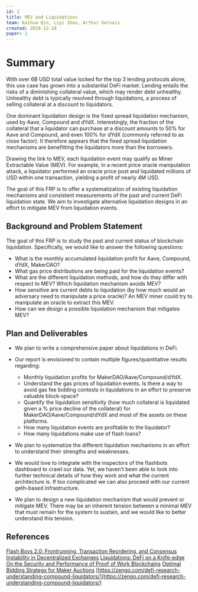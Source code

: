 ```yaml
---
id: 2
title: MEV and Liquidations
team: Kaihua Qin, Liyi Zhou, Arthur Gervais
created: 2020-12-10
paper: 1
---
```


# Summary
With over 6B USD total value locked for the top 3 lending protocols alone, this use case has grown into a substantial DeFi market. Lending entails the risks of a diminishing collateral value, which may render debt unhealthy. Unhealthy debt is typically resolved through liquidations, a process of selling collateral at a discount to liquidators.

One dominant liquidation design is the fixed spread liquidation mechanism, used by Aave, Compound and dYdX. Interestingly, the fraction of the collateral that a liquidator can purchase at a discount amounts to 50% for Aave and Compound, and even 100% for dYdX (commonly referred to as close factor). It therefore appears that the fixed spread liquidation mechanisms are benefitting the liquidators more than the borrowers.

Drawing the link to MEV, each liquidation event may qualify as Miner Extractable Value (MEV). For example, in a recent price oracle manipulation attack, a liquidator performed an oracle price post and liquidated millions of USD within one transaction, yielding a profit of nearly 4M USD. 

The goal of this FRP is to offer a systematization of existing liquidation mechanisms and consistent measurements of the past and current DeFi liquidation state. We aim to investigate alternative liquidation designs in an effort to mitigate MEV from liquidation events.

## Background and Problem Statement

The goal of this FRP is to study the past and current status of blockchain liquidation. Specifically, we would like to answer the following questions:
- What is the monthly accumulated liquidation profit for Aave, Compound, dYdX, MakerDAO?
- What gas price distributions are being paid for the liquidation events?
- What are the different liquidation methods, and how do they differ with respect to MEV? Which liquidation mechanism avoids MEV?
- How sensitive are current debts to liquidation (by how much would an adversary need to manipulate a price oracle)? An MEV miner could try to manipulate an oracle to extract this MEV.
- How can we design a possible liquidation mechanism that mitigates MEV?

## Plan and Deliverables

- We plan to write a comprehensive paper about liquidations in DeFi.
- Our report is envisioned to contain multiple figures/quantitative results regarding: 
  - Monthly liquidation profits for MakerDAO/Aave/Compound/dYdX.
  - Understand the gas prices of liquidation events. Is there a way to avoid gas fee bidding contests in liquidations in an effort to preserve valuable block-space?
  - Quantify the liquidation sensitivity (how much collateral is liquidated given a % price decline of the collateral) for MakerDAO/Aave/Compound/dYdX and most of the assets on these platforms.
  - How many liquidation events are profitable to the liquidator?
  - How many liquidations make use of flash loans?
 
- We plan to systematize the different liquidation mechanisms in an effort to understand their strengths and weaknesses.
- We would love to integrate with the inspectors of the flashbots dashboard to crawl our data. Yet, we haven’t been able to look into further technical details of how they work and what the current architecture is. If too complicated we can also proceed with our current geth-based infrastructure.
- We plan to design a new liquidation mechanism that would prevent or mitigate MEV. There may be an inherent tension between a minimal MEV that must remain for the system to sustain, and we would like to better understand this tension.

## References
[Flash Boys 2.0: Frontrunning, Transaction Reordering, and Consensus Instability in Decentralized Exchanges](https://arxiv.org/pdf/1904.05234.pdf)
[Liquidations: DeFi on a Knife-edge](https://arxiv.org/pdf/2009.13235.pdf)
[On the Security and Performance of Proof of Work Blockchains](https://eprint.iacr.org/2016/555.pdf)
[Optimal Bidding Strategy for Maker Auctions](https://arxiv.org/pdf/2009.07086.pdf)
[https://zengo.com/defi-research-understanding-compound-liquidators/](https://zengo.com/defi-research-understanding-compound-liquidators/)
